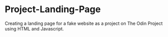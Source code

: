 # Project-Landing-Page
Creating a landing page for a fake website as a project on The Odin Project using HTML and Javascript.
